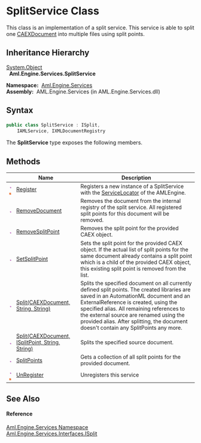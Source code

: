 SplitService Class
==================
This class is an implementation of a split service. This service is able to split one [CAEXDocument][1] into multiple files using split points.


Inheritance Hierarchy
---------------------
[System.Object][2]  
  **Aml.Engine.Services.SplitService**  

  **Namespace:**  [Aml.Engine.Services][3]  
  **Assembly:**  AML.Engine.Services (in AML.Engine.Services.dll)

Syntax
------

```csharp
public class SplitService : ISplit, 
	IAMLService, IXMLDocumentRegistry
```

The **SplitService** type exposes the following members.


Methods
-------

                                 | Name                                                   | Description                                                                                                                                                                                                                                                                                                                                                    
-------------------------------- | ------------------------------------------------------ | -------------------------------------------------------------------------------------------------------------------------------------------------------------------------------------------------------------------------------------------------------------------------------------------------------------------------------------------------------------- 
![Public method]![Static member] | [Register][4]                                          | Registers a new instance of a SplitService with the [ServiceLocator][5] of the AMLEngine.                                                                                                                                                                                                                                                                      
![Public method]                 | [RemoveDocument][6]                                    | Removes the document from the internal registry of the split service. All registered split points for this document will be removed.                                                                                                                                                                                                                           
![Public method]                 | [RemoveSplitPoint][7]                                  | Removes the split point for the provided CAEX object.                                                                                                                                                                                                                                                                                                          
![Public method]                 | [SetSplitPoint][8]                                     | Sets the split point for the provided CAEX object. If the actual list of split points for the same document already contains a split point which is a child of the provided CAEX object, this existing split point is removed from the list.                                                                                                                   
![Public method]                 | [Split(CAEXDocument, String, String)][9]               | Splits the specified document on all currently defined split points. The created libraries are saved in an AutomationML document and an ExternalReference is created, using the specified alias. All remaining references to the external source are renamed using the provided alias. After splitting, the document doesn't contain any SplitPoints any more. 
![Public method]                 | [Split(CAEXDocument, ISplitPoint, String, String)][10] | Splits the specified source document.                                                                                                                                                                                                                                                                                                                          
![Public method]                 | [SplitPoints][11]                                      | Gets a collection of all split points for the provided document.                                                                                                                                                                                                                                                                                               
![Public method]![Static member] | [UnRegister][12]                                       | Unregisters this service                                                                                                                                                                                                                                                                                                                                       


See Also
--------

#### Reference
[Aml.Engine.Services Namespace][3]  
[Aml.Engine.Services.Interfaces.ISplit][13]  

[1]: ../../Aml.Engine.CAEX/CAEXDocument/README.md
[2]: https://docs.microsoft.com/dotnet/api/system.object
[3]: ../README.md
[4]: Register.md
[5]: ../ServiceLocator/README.md
[6]: RemoveDocument.md
[7]: RemoveSplitPoint.md
[8]: SetSplitPoint.md
[9]: Split_1.md
[10]: Split.md
[11]: SplitPoints.md
[12]: UnRegister.md
[13]: ../../Aml.Engine.Services.Interfaces/ISplit/README.md
[14]: https://www.automationml.org
[15]: ../../icons/logoShade.png
[Public method]: ../../icons/pubmethod.gif "Public method"
[Static member]: ../../icons/static.gif "Static member"